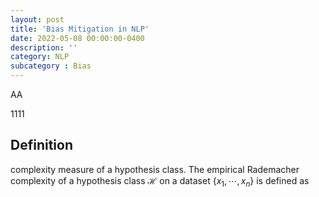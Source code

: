 ```yaml
---
layout: post
title: 'Bias Mitigation in NLP'
date: 2022-05-08 00:00:00-0400
description: ''
category: NLP
subcategory : Bias
---
```




AA

1111

## Definition


complexity measure of a hypothesis class. 
The empirical Rademacher complexity of a hypothesis class $\mathcal{H}$ on a dataset $\{ x_1, \cdots, x_n \}$ is defined as 
